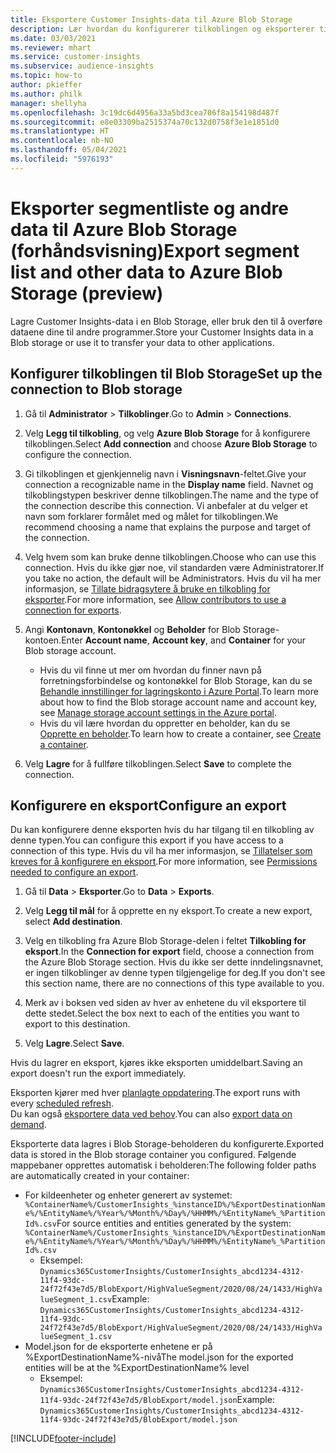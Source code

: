 ```yaml
---
title: Eksportere Customer Insights-data til Azure Blob Storage
description: Lær hvordan du konfigurerer tilkoblingen og eksporterer til Blob Storage.
ms.date: 03/03/2021
ms.reviewer: mhart
ms.service: customer-insights
ms.subservice: audience-insights
ms.topic: how-to
author: pkieffer
ms.author: philk
manager: shellyha
ms.openlocfilehash: 3c19dc6d4956a33a5bd3cea706f8a154198d487f
ms.sourcegitcommit: e8e03309ba2515374a70c132d0758f3e1e1851d0
ms.translationtype: HT
ms.contentlocale: nb-NO
ms.lasthandoff: 05/04/2021
ms.locfileid: "5976193"
---
```

# <a name="export-segment-list-and-other-data-to-azure-blob-storage-preview"></a><span data-ttu-id="8e1e0-103">Eksporter segmentliste og andre data til Azure Blob Storage (forhåndsvisning)</span><span class="sxs-lookup"><span data-stu-id="8e1e0-103">Export segment list and other data to Azure Blob Storage (preview)</span></span>

<span data-ttu-id="8e1e0-104">Lagre Customer Insights-data i en Blob Storage, eller bruk den til å overføre dataene dine til andre programmer.</span><span class="sxs-lookup"><span data-stu-id="8e1e0-104">Store your Customer Insights data in a Blob storage or use it to transfer your data to other applications.</span></span>

## <a name="set-up-the-connection-to-blob-storage"></a><span data-ttu-id="8e1e0-105">Konfigurer tilkoblingen til Blob Storage</span><span class="sxs-lookup"><span data-stu-id="8e1e0-105">Set up the connection to Blob storage</span></span>

1. <span data-ttu-id="8e1e0-106">Gå til **Administrator** > **Tilkoblinger**.</span><span class="sxs-lookup"><span data-stu-id="8e1e0-106">Go to **Admin** > **Connections**.</span></span>

1. <span data-ttu-id="8e1e0-107">Velg **Legg til tilkobling**, og velg **Azure Blob Storage** for å konfigurere tilkoblingen.</span><span class="sxs-lookup"><span data-stu-id="8e1e0-107">Select **Add connection** and choose **Azure Blob Storage** to configure the connection.</span></span>

1. <span data-ttu-id="8e1e0-108">Gi tilkoblingen et gjenkjennelig navn i **Visningsnavn**-feltet.</span><span class="sxs-lookup"><span data-stu-id="8e1e0-108">Give your connection a recognizable name in the **Display name** field.</span></span> <span data-ttu-id="8e1e0-109">Navnet og tilkoblingstypen beskriver denne tilkoblingen.</span><span class="sxs-lookup"><span data-stu-id="8e1e0-109">The name and the type of the connection describe this connection.</span></span> <span data-ttu-id="8e1e0-110">Vi anbefaler at du velger et navn som forklarer formålet med og målet for tilkoblingen.</span><span class="sxs-lookup"><span data-stu-id="8e1e0-110">We recommend choosing a name that explains the purpose and target of the connection.</span></span>

1. <span data-ttu-id="8e1e0-111">Velg hvem som kan bruke denne tilkoblingen.</span><span class="sxs-lookup"><span data-stu-id="8e1e0-111">Choose who can use this connection.</span></span> <span data-ttu-id="8e1e0-112">Hvis du ikke gjør noe, vil standarden være Administratorer.</span><span class="sxs-lookup"><span data-stu-id="8e1e0-112">If you take no action, the default will be Administrators.</span></span> <span data-ttu-id="8e1e0-113">Hvis du vil ha mer informasjon, se [Tillate bidragsytere å bruke en tilkobling for eksporter](connections.md#allow-contributors-to-use-a-connection-for-exports).</span><span class="sxs-lookup"><span data-stu-id="8e1e0-113">For more information, see [Allow contributors to use a connection for exports](connections.md#allow-contributors-to-use-a-connection-for-exports).</span></span>

1. <span data-ttu-id="8e1e0-114">Angi **Kontonavn**, **Kontonøkkel** og **Beholder** for Blob Storage-kontoen.</span><span class="sxs-lookup"><span data-stu-id="8e1e0-114">Enter **Account name**, **Account key**, and **Container** for your Blob storage account.</span></span>
    - <span data-ttu-id="8e1e0-115">Hvis du vil finne ut mer om hvordan du finner navn på forretningsforbindelse og kontonøkkel for Blob Storage, kan du se [Behandle innstillinger for lagringskonto i Azure Portal](/azure/storage/common/storage-account-manage).</span><span class="sxs-lookup"><span data-stu-id="8e1e0-115">To learn more about how to find the Blob storage account name and account key, see [Manage storage account settings in the Azure portal](/azure/storage/common/storage-account-manage).</span></span>
    - <span data-ttu-id="8e1e0-116">Hvis du vil lære hvordan du oppretter en beholder, kan du se [Opprette en beholder](/azure/storage/blobs/storage-quickstart-blobs-portal#create-a-container).</span><span class="sxs-lookup"><span data-stu-id="8e1e0-116">To learn how to create a container, see [Create a container](/azure/storage/blobs/storage-quickstart-blobs-portal#create-a-container).</span></span>

1. <span data-ttu-id="8e1e0-117">Velg **Lagre** for å fullføre tilkoblingen.</span><span class="sxs-lookup"><span data-stu-id="8e1e0-117">Select **Save** to complete the connection.</span></span> 

## <a name="configure-an-export"></a><span data-ttu-id="8e1e0-118">Konfigurere en eksport</span><span class="sxs-lookup"><span data-stu-id="8e1e0-118">Configure an export</span></span>

<span data-ttu-id="8e1e0-119">Du kan konfigurere denne eksporten hvis du har tilgang til en tilkobling av denne typen.</span><span class="sxs-lookup"><span data-stu-id="8e1e0-119">You can configure this export if you have access to a connection of this type.</span></span> <span data-ttu-id="8e1e0-120">Hvis du vil ha mer informasjon, se [Tillatelser som kreves for å konfigurere en eksport](export-destinations.md#set-up-a-new-export).</span><span class="sxs-lookup"><span data-stu-id="8e1e0-120">For more information, see [Permissions needed to configure an export](export-destinations.md#set-up-a-new-export).</span></span>

1. <span data-ttu-id="8e1e0-121">Gå til **Data** > **Eksporter**.</span><span class="sxs-lookup"><span data-stu-id="8e1e0-121">Go to **Data** > **Exports**.</span></span>

1. <span data-ttu-id="8e1e0-122">Velg **Legg til mål** for å opprette en ny eksport.</span><span class="sxs-lookup"><span data-stu-id="8e1e0-122">To create a new export, select **Add destination**.</span></span>

1. <span data-ttu-id="8e1e0-123">Velg en tilkobling fra Azure Blob Storage-delen i feltet **Tilkobling for eksport**.</span><span class="sxs-lookup"><span data-stu-id="8e1e0-123">In the **Connection for export** field, choose a connection from the Azure Blob Storage section.</span></span> <span data-ttu-id="8e1e0-124">Hvis du ikke ser dette inndelingsnavnet, er ingen tilkoblinger av denne typen tilgjengelige for deg.</span><span class="sxs-lookup"><span data-stu-id="8e1e0-124">If you don't see this section name, there are no connections of this type available to you.</span></span>

1. <span data-ttu-id="8e1e0-125">Merk av i boksen ved siden av hver av enhetene du vil eksportere til dette stedet.</span><span class="sxs-lookup"><span data-stu-id="8e1e0-125">Select the box next to each of the entities you want to export to this destination.</span></span>

1. <span data-ttu-id="8e1e0-126">Velg **Lagre**.</span><span class="sxs-lookup"><span data-stu-id="8e1e0-126">Select **Save**.</span></span>

<span data-ttu-id="8e1e0-127">Hvis du lagrer en eksport, kjøres ikke eksporten umiddelbart.</span><span class="sxs-lookup"><span data-stu-id="8e1e0-127">Saving an export doesn't run the export immediately.</span></span>

<span data-ttu-id="8e1e0-128">Eksporten kjører med hver [planlagte oppdatering](system.md#schedule-tab).</span><span class="sxs-lookup"><span data-stu-id="8e1e0-128">The export runs with every [scheduled refresh](system.md#schedule-tab).</span></span>     
<span data-ttu-id="8e1e0-129">Du kan også [eksportere data ved behov](export-destinations.md#run-exports-on-demand).</span><span class="sxs-lookup"><span data-stu-id="8e1e0-129">You can also [export data on demand](export-destinations.md#run-exports-on-demand).</span></span> 

<span data-ttu-id="8e1e0-130">Eksporterte data lagres i Blob Storage-beholderen du konfigurerte.</span><span class="sxs-lookup"><span data-stu-id="8e1e0-130">Exported data is stored in the Blob storage container you configured.</span></span> <span data-ttu-id="8e1e0-131">Følgende mappebaner opprettes automatisk i beholderen:</span><span class="sxs-lookup"><span data-stu-id="8e1e0-131">The following folder paths are automatically created in your container:</span></span>

- <span data-ttu-id="8e1e0-132">For kildeenheter og enheter generert av systemet: `%ContainerName%/CustomerInsights_%instanceID%/%ExportDestinationName%/%EntityName%/%Year%/%Month%/%Day%/%HHMM%/%EntityName%_%PartitionId%.csv`</span><span class="sxs-lookup"><span data-stu-id="8e1e0-132">For source entities and entities generated by the system: `%ContainerName%/CustomerInsights_%instanceID%/%ExportDestinationName%/%EntityName%/%Year%/%Month%/%Day%/%HHMM%/%EntityName%_%PartitionId%.csv`</span></span>
  - <span data-ttu-id="8e1e0-133">Eksempel: `Dynamics365CustomerInsights/CustomerInsights_abcd1234-4312-11f4-93dc-24f72f43e7d5/BlobExport/HighValueSegment/2020/08/24/1433/HighValueSegment_1.csv`</span><span class="sxs-lookup"><span data-stu-id="8e1e0-133">Example: `Dynamics365CustomerInsights/CustomerInsights_abcd1234-4312-11f4-93dc-24f72f43e7d5/BlobExport/HighValueSegment/2020/08/24/1433/HighValueSegment_1.csv`</span></span>
- <span data-ttu-id="8e1e0-134">Model.json for de eksporterte enhetene er på %ExportDestinationName%-nivå</span><span class="sxs-lookup"><span data-stu-id="8e1e0-134">The model.json for the exported entities will be at the %ExportDestinationName% level</span></span>
  - <span data-ttu-id="8e1e0-135">Eksempel: `Dynamics365CustomerInsights/CustomerInsights_abcd1234-4312-11f4-93dc-24f72f43e7d5/BlobExport/model.json`</span><span class="sxs-lookup"><span data-stu-id="8e1e0-135">Example: `Dynamics365CustomerInsights/CustomerInsights_abcd1234-4312-11f4-93dc-24f72f43e7d5/BlobExport/model.json`</span></span>

[!INCLUDE[footer-include](../includes/footer-banner.md)]
